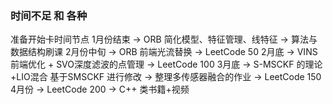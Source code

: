 
### 时间不足 和 各种
准备开始卡时间节点
1月份结束   -> ORB 简化模型、特征管理、线特征
           -> 算法与数据结构刷课
2月份中旬   -> ORB 前端光流替换
           -> LeetCode 50
2月底       -> VINS 前端优化 + SVO深度滤波的点管理
           -> LeetCode 100
3月底       -> S-MSCKF 的理论+LIO混合 基于SMSCKF 进行修改
           -> 整理多传感器融合的作业
           -> LeetCode 150
4月份       -> LeetCode 200
           -> C++ 类书籍+视频